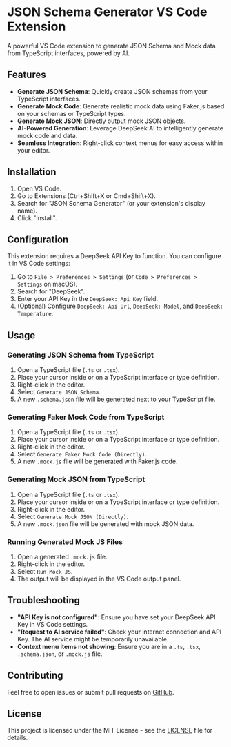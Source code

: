 # JSON Schema Generator VS Code Extension

A powerful VS Code extension to generate JSON Schema and Mock data from TypeScript interfaces, powered by AI.

## Features

*   **Generate JSON Schema**: Quickly create JSON schemas from your TypeScript interfaces.
*   **Generate Mock Code**: Generate realistic mock data using Faker.js based on your schemas or TypeScript types.
*   **Generate Mock JSON**: Directly output mock JSON objects.
*   **AI-Powered Generation**: Leverage DeepSeek AI to intelligently generate mock code and data.
*   **Seamless Integration**: Right-click context menus for easy access within your editor.

## Installation

1.  Open VS Code.
2.  Go to Extensions (Ctrl+Shift+X or Cmd+Shift+X).
3.  Search for "JSON Schema Generator" (or your extension's display name).
4.  Click "Install".

## Configuration

This extension requires a DeepSeek API Key to function. You can configure it in VS Code settings:

1.  Go to `File > Preferences > Settings` (or `Code > Preferences > Settings` on macOS).
2.  Search for "DeepSeek".
3.  Enter your API Key in the `DeepSeek: Api Key` field.
4.  (Optional) Configure `DeepSeek: Api Url`, `DeepSeek: Model`, and `DeepSeek: Temperature`.

## Usage

### Generating JSON Schema from TypeScript

1.  Open a TypeScript file (`.ts` or `.tsx`).
2.  Place your cursor inside or on a TypeScript interface or type definition.
3.  Right-click in the editor.
4.  Select `Generate JSON Schema`.
5.  A new `.schema.json` file will be generated next to your TypeScript file.

### Generating Faker Mock Code from TypeScript

1.  Open a TypeScript file (`.ts` or `.tsx`).
2.  Place your cursor inside or on a TypeScript interface or type definition.
3.  Right-click in the editor.
4.  Select `Generate Faker Mock Code (Directly)`.
5.  A new `.mock.js` file will be generated with Faker.js code.

### Generating Mock JSON from TypeScript

1.  Open a TypeScript file (`.ts` or `.tsx`).
2.  Place your cursor inside or on a TypeScript interface or type definition.
3.  Right-click in the editor.
4.  Select `Generate Mock JSON (Directly)`.
5.  A new `.mock.json` file will be generated with mock JSON data.

### Running Generated Mock JS Files

1.  Open a generated `.mock.js` file.
2.  Right-click in the editor.
3.  Select `Run Mock JS`.
4.  The output will be displayed in the VS Code output panel.

## Troubleshooting

*   **"API Key is not configured"**: Ensure you have set your DeepSeek API Key in VS Code settings.
*   **"Request to AI service failed"**: Check your internet connection and API Key. The AI service might be temporarily unavailable.
*   **Context menu items not showing**: Ensure you are in a `.ts`, `.tsx`, `.schema.json`, or `.mock.js` file.

## Contributing

Feel free to open issues or submit pull requests on [GitHub](https://github.com/your-username/schema-generator).

## License

This project is licensed under the MIT License - see the [LICENSE](LICENSE) file for details.
